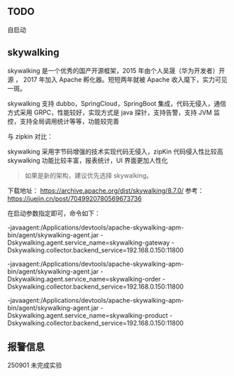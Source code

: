 ## TODO

自启动

## skywalking

skywalking 是一个优秀的国产开源框架，2015 年由个人吴晟（华为开发者）开源 ， 2017 年加入 Apache 孵化器。短短两年就被 Apache 收入麾下，实力可见一斑。

skywalking 支持 dubbo，SpringCloud，SpringBoot 集成，代码无侵入，通信方式采用 GRPC，性能较好，实现方式是 java 探针，支持告警，支持 JVM 监控，支持全局调用统计等等，功能较完善

与 zipkin 对比：

skywalking 采用字节码增强的技术实现代码无侵入，zipKin 代码侵入性比较高
skywalking 功能比较丰富，报表统计，UI 界面更加人性化

> 如果是新的架构，建议优先选择 skywalking。

下载地址： https://archive.apache.org/dist/skywalking/8.7.0/
参考： https://juejin.cn/post/7049920780569673736

在启动参数指定即可，命令如下：

-javaagent:/Applications/devtools/apache-skywalking-apm-bin/agent/skywalking-agent.jar
-Dskywalking.agent.service_name=skywalking-gateway
-Dskywalking.collector.backend_service=192.168.0.150:11800

-javaagent:/Applications/devtools/apache-skywalking-apm-bin/agent/skywalking-agent.jar
-Dskywalking.agent.service_name=skywalking-order
-Dskywalking.collector.backend_service=192.168.0.150:11800

-javaagent:/Applications/devtools/apache-skywalking-apm-bin/agent/skywalking-agent.jar
-Dskywalking.agent.service_name=skywalking-product
-Dskywalking.collector.backend_service=192.168.0.150:11800

## 报警信息

250901
未完成实验
